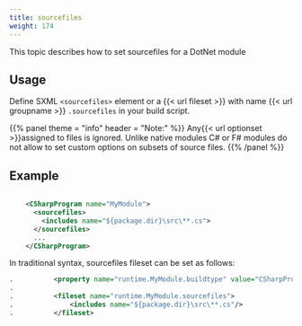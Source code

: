 ```yaml
---
title: sourcefiles
weight: 174
---
```


This topic describes how to set sourcefiles for a DotNet module

## Usage ##

Define SXML `<sourcefiles>`  element or a {{< url fileset >}} with name {{< url groupname >}} `.sourcefiles` in your build script.


{{% panel theme = "info" header = "Note:" %}}
Any{{< url optionset >}}assigned to files is ignored. Unlike native modules C# or F#  modules
do not allow to set custom options on subsets of source files.
{{% /panel %}}
## Example ##


```xml

    <CSharpProgram name="MyModule">
      <sourcefiles>
        <includes name="${package.dir}\src\**.cs">
      </sourcefiles>
      ...
    </CSharpProgram>

```
In traditional syntax, sourcefiles fileset can be set as follows:


```xml
.          <property name="runtime.MyModule.buildtype" value="CSharpProgram" />
.
.          <fileset name="runtime.MyModule.sourcefiles">
.              <includes name="${package.dir}\src\**.cs"/>
.          </fileset>
```
